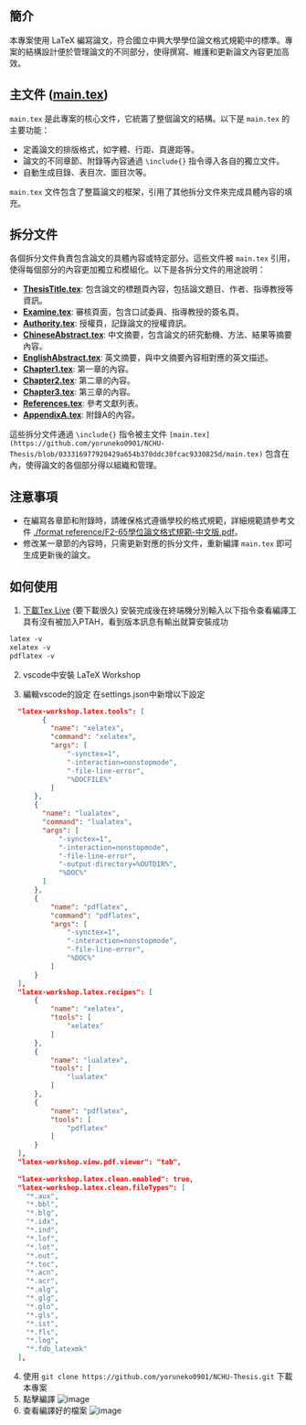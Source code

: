## 簡介

本專案使用 LaTeX 編寫論文，符合國立中興大學學位論文格式規範中的標準。專案的結構設計便於管理論文的不同部分，使得撰寫、維護和更新論文內容更加高效。

## 主文件 ([main.tex](https://github.com/yoruneko0901/NCHU-Thesis/blob/033316977920429a654b370ddc30fcac9330825d/main.tex))

`main.tex` 是此專案的核心文件，它統籌了整個論文的結構。以下是 `main.tex` 的主要功能：

- 定義論文的排版格式，如字體、行距、頁邊距等。
- 論文的不同章節、附錄等內容通過 `\include{}` 指令導入各自的獨立文件。
- 自動生成目錄、表目次、圖目次等。

`main.tex` 文件包含了整篇論文的框架，引用了其他拆分文件來完成具體內容的填充。

## 拆分文件

各個拆分文件負責包含論文的具體內容或特定部分。這些文件被 `main.tex` 引用，使得每個部分的內容更加獨立和模組化。以下是各拆分文件的用途說明：

- **[ThesisTitle.tex](https://github.com/yoruneko0901/NCHU-Thesis/blob/033316977920429a654b370ddc30fcac9330825d/ThesisTitle.tex)**: 包含論文的標題頁內容，包括論文題目、作者、指導教授等資訊。
- **[Examine.tex](https://github.com/yoruneko0901/NCHU-Thesis/blob/033316977920429a654b370ddc30fcac9330825d/Examine.tex)**: 審核頁面，包含口試委員、指導教授的簽名頁。
- **[Authority.tex](https://github.com/yoruneko0901/NCHU-Thesis/blob/033316977920429a654b370ddc30fcac9330825d/Authority.tex)**: 授權頁，記錄論文的授權資訊。
- **[ChineseAbstract.tex](https://github.com/yoruneko0901/NCHU-Thesis/blob/033316977920429a654b370ddc30fcac9330825d/ChineseAbstract.tex)**: 中文摘要，包含論文的研究動機、方法、結果等摘要內容。
- **[EnglishAbstract.tex](https://github.com/yoruneko0901/NCHU-Thesis/blob/033316977920429a654b370ddc30fcac9330825d/EnglishAbstract.tex)**: 英文摘要，與中文摘要內容相對應的英文描述。
- **[Chapter1.tex](https://github.com/yoruneko0901/NCHU-Thesis/blob/033316977920429a654b370ddc30fcac9330825d/Chapter1.tex)**: 第一章的內容。
- **[Chapter2.tex](https://github.com/yoruneko0901/NCHU-Thesis/blob/033316977920429a654b370ddc30fcac9330825d/Chapter2.tex)**: 第二章的內容。
- **[Chapter3.tex](https://github.com/yoruneko0901/NCHU-Thesis/blob/033316977920429a654b370ddc30fcac9330825d/Chapter3.tex)**: 第三章的內容。
- **[References.tex](https://github.com/yoruneko0901/NCHU-Thesis/blob/033316977920429a654b370ddc30fcac9330825d/References.tex)**: 參考文獻列表。
- **[AppendixA.tex](https://github.com/yoruneko0901/NCHU-Thesis/blob/033316977920429a654b370ddc30fcac9330825d/AppendixA.tex)**: 附錄A的內容。

這些拆分文件通過 `\include{}` 指令被主文件 `[main.tex](https://github.com/yoruneko0901/NCHU-Thesis/blob/033316977920429a654b370ddc30fcac9330825d/main.tex)` 包含在內，使得論文的各個部分得以組織和管理。

## 注意事項

- 在編寫各章節和附錄時，請確保格式遵循學校的格式規範，詳細規範請參考文件 [./format reference/F2-65學位論文格式規範-中文版.pdf](https://github.com/yoruneko0901/NCHU-Thesis/blob/033316977920429a654b370ddc30fcac9330825d/format%20reference/F2-65%E5%AD%B8%E4%BD%8D%E8%AB%96%E6%96%87%E6%A0%BC%E5%BC%8F%E8%A6%8F%E7%AF%84-%E4%B8%AD%E6%96%87%E7%89%88.pdf)。
- 修改某一章節的內容時，只需更新對應的拆分文件，重新編譯 `main.tex` 即可生成更新後的論文。

## 如何使用

1. [下載Tex Live](https://mirror.ctan.org/systems/texlive/tlnet/install-tl-windows.exe) (要下載很久)
安裝完成後在終端機分別輸入以下指令查看編譯工具有沒有被加入PTAH，看到版本訊息有輸出就算安裝成功
```ps
latex -v
xelatex -v
pdflatex -v
```

2. vscode中安裝 LaTeX Workshop

3. 編輯vscode的設定
在settings.json中新增以下設定
```json
  "latex-workshop.latex.tools": [
        {
          "name": "xelatex",
          "command": "xelatex",
          "args": [
              "-synctex=1",
              "-interaction=nonstopmode",
              "-file-line-error",
              "%DOCFILE%"
          ]
      },
      {
        "name": "lualatex",
        "command": "lualatex",
        "args": [
            "-synctex=1",
            "-interaction=nonstopmode",
            "-file-line-error",
            "-output-directory=%OUTDIR%",           
            "%DOC%"
        ]
      },
      {
          "name": "pdflatex",
          "command": "pdflatex",
          "args": [
              "-synctex=1",
              "-interaction=nonstopmode",
              "-file-line-error",
              "%DOC%"
          ]
      }
  ],
  "latex-workshop.latex.recipes": [
      {
          "name": "xelatex",
          "tools": [
              "xelatex"
          ]
      },
      {
          "name": "lualatex",
          "tools": [
              "lualatex"
          ]
      },
      {
          "name": "pdflatex",
          "tools": [
              "pdflatex"
          ]
      }
  ],
  "latex-workshop.view.pdf.viewer": "tab",
    
  "latex-workshop.latex.clean.enabled": true,
  "latex-workshop.latex.clean.fileTypes": [
    "*.aux",
    "*.bbl",
    "*.blg",
    "*.idx",
    "*.ind",
    "*.lof",
    "*.lot",
    "*.out",
    "*.toc",
    "*.acn",
    "*.acr",
    "*.alg",
    "*.glg",
    "*.glo",
    "*.gls",
    "*.ist",
    "*.fls",
    "*.log",
    "*.fdb_latexmk"
  ],
```
4. 使用 `git clone https://github.com/yoruneko0901/NCHU-Thesis.git` 下載本專案
5. 點擊編譯
![image](https://github.com/user-attachments/assets/3138d1d1-7c88-4770-88e0-5acda13f2b0a)
6. 查看編譯好的檔案
![image](https://github.com/user-attachments/assets/fb85493f-5acb-4a60-8606-8698282b9e36)


